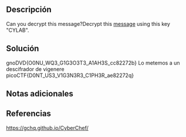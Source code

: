 ## Descripción
Can you decrypt this message?Decrypt this [message](https://artifacts.picoctf.net/c/158/cipher.txt) using this key "CYLAB".
## Solución
gnoDVD{O0NU_WQ3_G1G3O3T3_A1AH3S_cc82272b}
Lo metemos a un descifrador de vigenere
picoCTF{D0NT_US3_V1G3N3R3_C1PH3R_ae82272q}

## Notas adicionales

## Referencias
https://gchq.github.io/CyberChef/